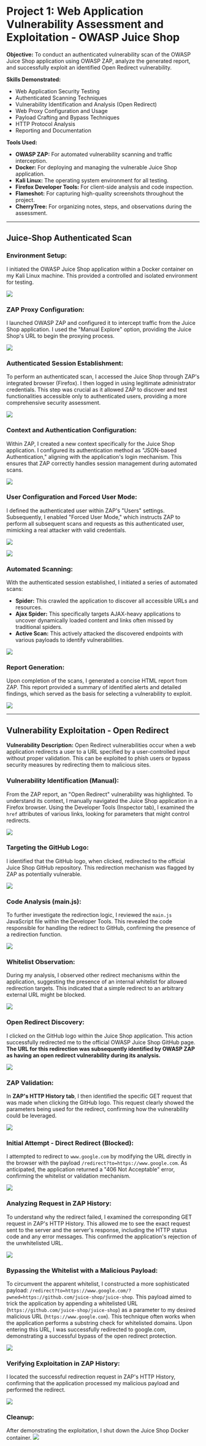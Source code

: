 # Project 1: Web Application Vulnerability Assessment and Exploitation - OWASP Juice Shop

**Objective:** To conduct an authenticated vulnerability scan of the OWASP Juice Shop application using OWASP ZAP, analyze the generated report, and successfully exploit an identified Open Redirect vulnerability.

**Skills Demonstrated:**

* Web Application Security Testing
* Authenticated Scanning Techniques
* Vulnerability Identification and Analysis (Open Redirect)
* Web Proxy Configuration and Usage
* Payload Crafting and Bypass Techniques
* HTTP Protocol Analysis
* Reporting and Documentation

**Tools Used:**

* **OWASP ZAP:** For automated vulnerability scanning and traffic interception.
* **Docker:** For deploying and managing the vulnerable Juice Shop application.
* **Kali Linux:** The operating system environment for all testing.
* **Firefox Developer Tools:** For client-side analysis and code inspection.
* **Flameshot:** For capturing high-quality screenshots throughout the project.
* **CherryTree:** For organizing notes, steps, and observations during the assessment.

---

## Juice-Shop Authenticated Scan

### Environment Setup:
I initiated the OWASP Juice Shop application within a Docker container on my Kali Linux machine. This provided a controlled and isolated environment for testing.

![](screenshots/1.png)

### ZAP Proxy Configuration:
I launched OWASP ZAP and configured it to intercept traffic from the Juice Shop application. I used the "Manual Explore" option, providing the Juice Shop's URL to begin the proxying process.

![](screenshots/2.png)

### Authenticated Session Establishment:
To perform an authenticated scan, I accessed the Juice Shop through ZAP's integrated browser (Firefox). I then logged in using legitimate administrator credentials. This step was crucial as it allowed ZAP to discover and test functionalities accessible only to authenticated users, providing a more comprehensive security assessment.

![](screenshots/3.png)

### Context and Authentication Configuration:
Within ZAP, I created a new context specifically for the Juice Shop application. I configured its authentication method as "JSON-based Authentication," aligning with the application's login mechanism. This ensures that ZAP correctly handles session management during automated scans.

![](screenshots/4.png)

### User Configuration and Forced User Mode:
I defined the authenticated user within ZAP's "Users" settings. Subsequently, I enabled "Forced User Mode," which instructs ZAP to perform all subsequent scans and requests as this authenticated user, mimicking a real attacker with valid credentials.

![](screenshots/5.png)

![](screenshots/6.png)

### Automated Scanning:
With the authenticated session established, I initiated a series of automated scans:
* **Spider:** This crawled the application to discover all accessible URLs and resources.
* **Ajax Spider:** This specifically targets AJAX-heavy applications to uncover dynamically loaded content and links often missed by traditional spiders.
* **Active Scan:** This actively attacked the discovered endpoints with various payloads to identify vulnerabilities.

![](screenshots/7.png)

### Report Generation:
Upon completion of the scans, I generated a concise HTML report from ZAP. This report provided a summary of identified alerts and detailed findings, which served as the basis for selecting a vulnerability to exploit.

![](screenshots/8.png)

---

## Vulnerability Exploitation - Open Redirect

**Vulnerability Description:** Open Redirect vulnerabilities occur when a web application redirects a user to a URL specified by a user-controlled input without proper validation. This can be exploited to phish users or bypass security measures by redirecting them to malicious sites.

### Vulnerability Identification (Manual):
From the ZAP report, an "Open Redirect" vulnerability was highlighted. To understand its context, I manually navigated the Juice Shop application in a Firefox browser. Using the Developer Tools (Inspector tab), I examined the `href` attributes of various links, looking for parameters that might control redirects.

![](screenshots/9.png)

### Targeting the GitHub Logo:
I identified that the GitHub logo, when clicked, redirected to the official Juice Shop GitHub repository. This redirection mechanism was flagged by ZAP as potentially vulnerable.

![](screenshots/10.png)

### Code Analysis (main.js):
To further investigate the redirection logic, I reviewed the `main.js` JavaScript file within the Developer Tools. This revealed the code responsible for handling the redirect to GitHub, confirming the presence of a redirection function.

![](screenshots/11.png)

### Whitelist Observation:
During my analysis, I observed other redirect mechanisms within the application, suggesting the presence of an internal whitelist for allowed redirection targets. This indicated that a simple redirect to an arbitrary external URL might be blocked.

![](screenshots/12.png)

### Open Redirect Discovery:
I clicked on the GitHub logo within the Juice Shop application. This action successfully redirected me to the official OWASP Juice Shop GitHub page. **The URL for this redirection was subsequently identified by OWASP ZAP as having an open redirect vulnerability during its analysis.**

![](screenshots/13.png)

### ZAP Validation:
In **ZAP's HTTP History tab**, I then identified the specific GET request that was made when clicking the GitHub logo. This request clearly showed the parameters being used for the redirect, confirming how the vulnerability could be leveraged.

![](screenshots/14.png)

### Initial Attempt - Direct Redirect (Blocked):
I attempted to redirect to `www.google.com` by modifying the URL directly in the browser with the payload `/redirect?to=https://www.google.com`. As anticipated, the application returned a "406 Not Acceptable" error, confirming the whitelist or validation mechanism.

![](screenshots/15.png)

### Analyzing Request in ZAP History:
To understand why the redirect failed, I examined the corresponding GET request in ZAP's HTTP History. This allowed me to see the exact request sent to the server and the server's response, including the HTTP status code and any error messages. This confirmed the application's rejection of the unwhitelisted URL.

![](screenshots/16.png)

### Bypassing the Whitelist with a Malicious Payload:
To circumvent the apparent whitelist, I constructed a more sophisticated payload: `/redirect?to=https://www.google.com/?pwned=https://github.com/juice-shop/juice-shop`. This payload aimed to trick the application by appending a whitelisted URL (`https://github.com/juice-shop/juice-shop`) as a parameter to my desired malicious URL (`https://www.google.com`). This technique often works when the application performs a substring check for whitelisted domains. Upon entering this URL, I was successfully redirected to google.com, demonstrating a successful bypass of the open redirect protection.

![](screenshots/17.png)

### Verifying Exploitation in ZAP History:
I located the successful redirection request in ZAP's HTTP History, confirming that the application processed my malicious payload and performed the redirect.

![](screenshots/18.png)

### Cleanup:
After demonstrating the exploitation, I shut down the Juice Shop Docker container.
![](screenshots/19.png)

